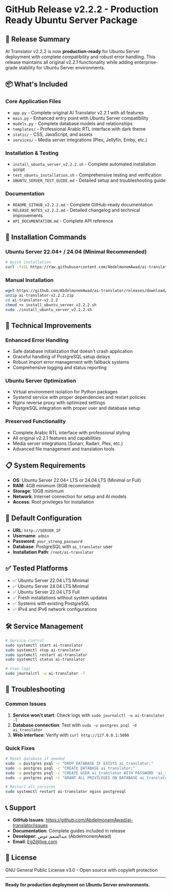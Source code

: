# GitHub Release v2.2.2 - Production Ready Ubuntu Server Package

## 🎉 Release Summary

AI Translator v2.2.2 is now **production-ready** for Ubuntu Server deployment with complete compatibility and robust error handling. This release maintains all original v2.2.1 functionality while adding enterprise-grade stability for Ubuntu Server environments.

## 📦 What's Included

### Core Application Files
- `app.py` - Complete original AI Translator v2.2.1 with all features
- `main.py` - Enhanced entry point with Ubuntu Server compatibility
- `models.py` - Complete database models and relationships
- `templates/` - Professional Arabic RTL interface with dark theme
- `static/` - CSS, JavaScript, and assets
- `services/` - Media server integrations (Plex, Jellyfin, Emby, etc.)

### Installation & Testing
- `install_ubuntu_server_v2.2.2.sh` - Complete automated installation script
- `test_ubuntu_installation.sh` - Comprehensive testing and verification
- `UBUNTU_SERVER_TEST_GUIDE.md` - Detailed setup and troubleshooting guide

### Documentation
- `README_GITHUB_v2.2.2.md` - Complete GitHub-ready documentation
- `RELEASE_NOTES_v2.2.2.md` - Detailed changelog and technical improvements
- `API_DOCUMENTATION.md` - Complete API reference

## 🚀 Installation Commands

### Ubuntu Server 22.04+ / 24.04 (Minimal Recommended)
```bash
# Quick installation
curl -fsSL https://raw.githubusercontent.com/AbdelmonemAwad/ai-translator/main/install_ubuntu_server_v2.2.2.sh | sudo bash
```

### Manual Installation
```bash
wget https://github.com/AbdelmonemAwad/ai-translator/releases/download/v2.2.2/ai-translator-v2.2.2.zip
unzip ai-translator-v2.2.2.zip
cd ai-translator-v2.2.2
chmod +x install_ubuntu_server_v2.2.2.sh
sudo ./install_ubuntu_server_v2.2.2.sh
```

## 🔧 Technical Improvements

### Enhanced Error Handling
- Safe database initialization that doesn't crash application
- Graceful handling of PostgreSQL setup delays
- Robust import error management with fallback systems
- Comprehensive logging and status reporting

### Ubuntu Server Optimization
- Virtual environment isolation for Python packages
- Systemd service with proper dependencies and restart policies
- Nginx reverse proxy with optimized settings
- PostgreSQL integration with proper user and database setup

### Preserved Functionality
- Complete Arabic RTL interface with professional styling
- All original v2.2.1 features and capabilities
- Media server integrations (Sonarr, Radarr, Plex, etc.)
- Advanced file management and translation tools

## 📋 System Requirements

- **OS**: Ubuntu Server 22.04+ LTS or 24.04 LTS (Minimal or Full)
- **RAM**: 4GB minimum (8GB recommended)
- **Storage**: 10GB minimum
- **Network**: Internet connection for setup and AI models
- **Access**: Root privileges for installation

## 🔐 Default Configuration

- **URL**: `http://SERVER_IP`
- **Username**: `admin`
- **Password**: `your_strong_password`
- **Database**: PostgreSQL with `ai_translator` user
- **Installation Path**: `/root/ai-translator`

## ✅ Tested Platforms

- ✅ Ubuntu Server 22.04 LTS Minimal
- ✅ Ubuntu Server 24.04 LTS Minimal  
- ✅ Ubuntu Server 22.04 LTS Full
- ✅ Fresh installations without system updates
- ✅ Systems with existing PostgreSQL
- ✅ IPv4 and IPv6 network configurations

## 🛠️ Service Management

```bash
# Service control
sudo systemctl start ai-translator
sudo systemctl stop ai-translator
sudo systemctl restart ai-translator
sudo systemctl status ai-translator

# View logs
sudo journalctl -u ai-translator -f
```

## 🐛 Troubleshooting

### Common Issues
1. **Service won't start**: Check logs with `sudo journalctl -u ai-translator -l`
2. **Database connection**: Test with `sudo -u postgres psql -d ai_translator`
3. **Web interface**: Verify with `curl http://127.0.0.1:5000`

### Quick Fixes
```bash
# Reset database if needed
sudo -u postgres psql -c "DROP DATABASE IF EXISTS ai_translator;"
sudo -u postgres psql -c "CREATE DATABASE ai_translator;"
sudo -u postgres psql -c "CREATE USER ai_translator WITH PASSWORD 'ai_translator_pass2024';"
sudo -u postgres psql -c "GRANT ALL PRIVILEGES ON DATABASE ai_translator TO ai_translator;"

# Restart all services
sudo systemctl restart ai-translator nginx postgresql
```

## 📞 Support

- **GitHub Issues**: https://github.com/AbdelmonemAwad/ai-translator/issues
- **Documentation**: Complete guides included in release
- **Developer**: عبدالمنعم عوض (AbdelmonemAwad)
- **Email**: Eg2@live.com

## 📄 License

GNU General Public License v3.0 - Open source with copyleft protection

---

**Ready for production deployment on Ubuntu Server environments.**